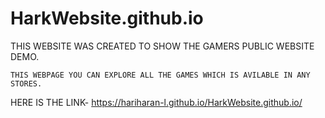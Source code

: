 # HarkWebsite.github.io
 THIS WEBSITE WAS CREATED TO SHOW THE GAMERS PUBLIC WEBSITE DEMO.
 
    THIS WEBPAGE YOU CAN EXPLORE ALL THE GAMES WHICH IS AVILABLE IN ANY STORES.
     
 HERE IS THE LINK- https://hariharan-l.github.io/HarkWebsite.github.io/
